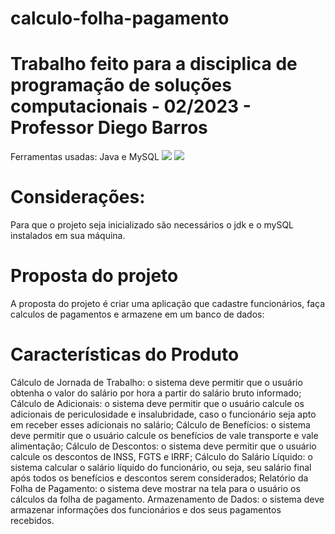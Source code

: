 # calculo-folha-pagamento

# Trabalho feito para a disciplica de programação de soluções computacionais - 02/2023 - Professor Diego Barros


Ferramentas usadas: Java e MySQL
<img src = "https://img.shields.io/badge/Java-ED8B00?style=for-the-badge&logo=openjdk&logoColor=white" /> <img src = "https://img.shields.io/badge/MySQL-00000F?style=for-the-badge&logo=mysql&logoColor=white" />

# Considerações:

Para que o projeto seja inicializado são necessários o jdk e o mySQL instalados em sua máquina.

# Proposta do projeto

  A proposta do projeto é criar uma aplicação que cadastre funcionários, faça calculos de pagamentos e armazene em um banco de dados: 

# Características do Produto

Cálculo de Jornada de Trabalho:  o sistema deve permitir que o usuário obtenha o valor do salário por hora a partir do salário bruto informado;
Cálculo de Adicionais: o sistema deve permitir que o usuário calcule os adicionais de periculosidade e insalubridade, caso o funcionário seja apto em receber esses adicionais no salário;
Cálculo de Benefícios: o sistema deve permitir que o usuário calcule os benefícios de vale transporte e vale alimentação;
Cálculo de Descontos: o sistema deve permitir que o usuário calcule os descontos de INSS, FGTS e IRRF;
Cálculo do Salário Líquido: o sistema calcular o salário líquido do funcionário, ou seja, seu salário final após todos os benefícios e descontos serem considerados;
Relatório da Folha de Pagamento: o sistema deve mostrar na tela para o usuário os cálculos da folha de pagamento.
Armazenamento de Dados: o sistema deve armazenar informações dos funcionários e dos seus pagamentos recebidos.
